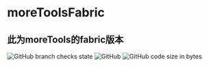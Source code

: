 # moreToolsFabric

## 此为moreTools的fabric版本

![GitHub branch checks state](https://img.shields.io/github/checks-status/zszfympxdebug/moreToolsFabric-1.18.2/master)
![GitHub](https://img.shields.io/github/license/zszfympxdebug/moreToolsFabric-1.18.2)
![GitHub code size in bytes](https://img.shields.io/github/languages/code-size/zszfympxdebug/moreToolsFabric-1.18.2)